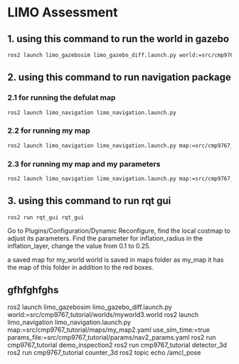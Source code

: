 # LIMO Assessment


## 1. using this command to run the world in gazebo
```bash
ros2 launch limo_gazebosim limo_gazebo_diff.launch.py world:=src/cmp9767_tutorial/worlds/myworld.world
```

## 2. using this command to run navigation package

### 2.1 for running the defulat map
```bash 
ros2 launch limo_navigation limo_navigation.launch.py
```

### 2.2 for running my map
```bash 
ros2 launch limo_navigation limo_navigation.launch.py map:=src/cmp9767_tutorial/maps/my_map.yaml use_sim_time:=true
```

### 2.3 for running my map and my parameters
```bash 
ros2 launch limo_navigation limo_navigation.launch.py map:=src/cmp9767_tutorial/maps/my_map.yaml use_sim_time:=true params_file:=src/cmp9767_tutorial/params/nav2_params.yaml
```

## 3. using this command to run rqt gui
``` bash 
ros2 run rqt_gui rqt_gui
```
Go to Plugins/Configuration/Dynamic Reconfigure, find the local costmap to adjust its parameters.
Find the parameter for inflation_radius in the inflation_layer, change the value from 0.1 to 0.25. 

a saved map for my_world world is saved in maps folder as my_map 
    it has the map of this folder in addition to the red boxes.
    
## gfhfghfghs
 


ros2 launch limo_gazebosim limo_gazebo_diff.launch.py world:=src/cmp9767_tutorial/worlds/myworld3.world
ros2 launch limo_navigation limo_navigation.launch.py map:=src/cmp9767_tutorial/maps/my_map2.yaml use_sim_time:=true params_file:=src/cmp9767_tutorial/params/nav2_params.yaml
ros2 run cmp9767_tutorial demo_inspection2
ros2 run cmp9767_tutorial detector_3d
ros2 run cmp9767_tutorial counter_3d
ros2 topic echo /amcl_pose

